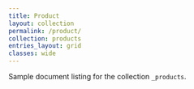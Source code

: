 ```yaml
---
title: Product
layout: collection
permalink: /product/
collection: products
entries_layout: grid
classes: wide
---
```


Sample document listing for the collection `_products`.

